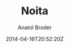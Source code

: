 ---
title: "Noita"
github: https://github.com/penibelst/jekyll-noita
demo: http://noita.penibelst.de/
author: Anatol Broder

ssg:
  - Jekyll
cms:
  - No Cms
date: 2014-04-16T20:52:20Z
github_branch: gh-pages
description: "Noita is a Jekyll theme built with Foundation"
---